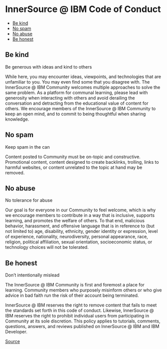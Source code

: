 # InnerSource @ IBM Code of Conduct

- [Be kind](./CODE_OF_CONDUCT.md#be-kind)
- [No spam](./CODE_OF_CONDUCT.md#no-spam)
- [No abuse](./CODE_OF_CONDUCT.md#no-abuse) 
- [Be honest](./CODE_OF_CONDUCT.md#be-honest)


## Be kind
Be generous with ideas and kind to others

While here, you may encounter ideas, viewpoints, and technologies that are unfamiliar to you. You may even find some that you disagree with. The InnerSource  @ IBM Community welcomes multiple approaches to solve the same problem. As a platform for communal learning, please lead with generosity when interacting with others and avoid derailing the conversation and detracting from the educational value of content for others. We encourage members of the InnerSource @ IBM Community to keep an open mind, and to commit to being thoughtful when sharing knowledge.


## No spam
Keep spam in the can

Content posted to Community must be on-topic and constructive. Promotional content, content designed to create backlinks, trolling, links to harmful websites, or content unrelated to the topic at hand may be removed.


## No abuse
No tolerance for abuse

Our goal is for everyone in our Community to feel welcome, which is why we encourage members to contribute in a way that is inclusive, supports learning, and promotes the welfare of others. To that end, malicious behavior, harassment, and offensive language that is in reference to (but not limited to) age, disability, ethnicity, gender identity or expression, level of experience, nationality, neurodiversity, personal appearance, race, religion, political affiliation, sexual orientation, socioeconomic status, or technology choices will not be tolerated.


## Be honest
Don’t intentionally mislead

The InnerSource @ IBM Community is first and foremost a place for learning. Community members who purposely misinform others or who give advice in bad faith run the risk of their account being terminated.

InnerSource @ IBM reserves the right to remove content that fails to meet the standards set forth in this code of conduct. Likewise, InnerSource @ IBM reserves the right to prohibit individual users from participating in Community at its sole discretion. This policy applies to tutorials, comments, questions, answers, and reviews published on InnerSource @ IBM and IBM Developer. 


[Source](https://www.digitalocean.com/community/pages/code-of-conduct#anchor--be-kind)
